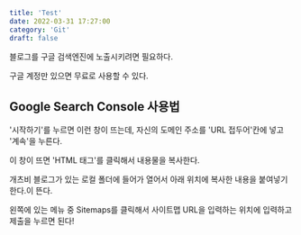 ```yaml
title: 'Test'
date: 2022-03-31 17:27:00
category: 'Git'
draft: false
```

블로그를 구글 검색엔진에 노출시키려면 필요하다.

구글 계정만 있으면 무료로 사용할 수 있다.

## Google Search Console 사용법

 '시작하기'를 누르면 이런 창이 뜨는데, 자신의 도메인 주소를 'URL 접두어'칸에 넣고 '계속'을 누른다.

이 창이 뜨면 'HTML 태그'를 클릭해서 내용물을 복사한다.

개츠비 블로그가 있는 로컬 폴더에 들어가 열어서 아래 위치에 복사한 내용을 붙여넣기한다.이 뜬다. 

왼쪽에 있는 메뉴 중 Sitemaps를 클릭해서 사이트맵 URL을 입력하는 위치에 입력하고 제출을 누르면 된다!
